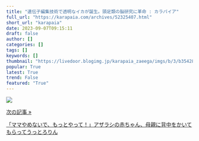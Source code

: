 ```yaml
---
title: "遺伝子編集技術で透明なイカが誕生。頭足類の脳研究に革命 : カラパイア"
full_url: "https://karapaia.com/archives/52325407.html"
short_url: "karapaia"
date: 2023-09-07T09:15:11
draft: false
author: []
categories: []
tags: []
keywords: []
thumbnail: "https://livedoor.blogimg.jp/karapaia_zaeega/imgs/b/3/b3542849.jpg"
popular: True
latest: True
trend: False
featured: "True"
---
```


![](https://livedoor.blogimg.jp/karapaia_zaeega/imgs/b/3/b3542849.jpg)

<a href="https://karapaia.com/archives/52325427.html"> <p class="inner"> <p class="h">次の記事 »</p> <p class="t">「ママやめないで、もっとやって！」アザラシの赤ちゃん、母親に背中をかいてもらってうっとろりん</p> </p> </a> 